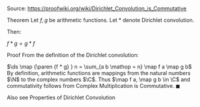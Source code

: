 # 

Source: https://proofwiki.org/wiki/Dirichlet_Convolution_is_Commutative

Theorem
Let $f, g$ be arithmetic functions.
Let $*$ denote Dirichlet convolution.

Then:

$f * g = g * f$


Proof
From the definition of the Dirichlet convolution:

$\ds \map {\paren {f * g} } n = \sum_{a b \mathop = n} \map f a \map g b$
By definition, arithmetic functions are mappings from the natural numbers $\N$ to the complex numbers $\C$.
Thus $\map f a, \map g b \in \C$ and commutativity follows from Complex Multiplication is Commutative.
$\blacksquare$


Also see
Properties of Dirichlet Convolution





